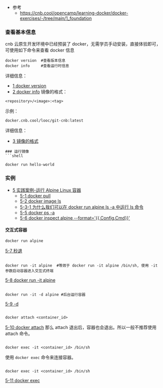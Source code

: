 - 参考
	- https://cnb.cool/opencamp/learning-docker/docker-exercises/-/tree/main/1_foundation
### 查看基本信息
cnb 云原生开发环境中已经预装了 docker，无需学员手动安装，直接体验即可，可使用如下命令来查看 docker 信息
```shell
docker version  #查看版本信息
docker info     #查看运行时信息
```
详细信息：
- [1 docker version](../../../Archive/ChatGpt/1%20docker%20version.md)
- [2 docker info](../../../Archive/ChatGpt/2%20docker%20info.md)
镜像的格式：
```text
<repository>/<image>:<tag>
```
示例：
```text
docker.cnb.cool/looc/git-cnb:latest
```
详细信息：
- [3 镜像的格式](../../../Archive/ChatGpt/3%20镜像的格式.md)
```
### 运行镜像
```shell

docker run hello-world

```
### 实例
- [5 实践案例-运行 Alpine Linux 容器](../../../Archive/ChatGpt/5%20实践案例-运行%20Alpine%20Linux%20容器.md)
	- [5-1 docker pull](../../../Archive/ChatGpt/5-1%20docker%20pull.md)
	- [5-2 docker image ls](../../../Archive/ChatGpt/5-2%20docker%20image%20ls.md)
	- [5-3-1 为什么我们可以在 docker run alpine ls -a 中运行 ls 命令](../../../Archive/ChatGpt/5-3-1%20为什么我们可以在%20docker%20run%20alpine%20ls%20-a%20中运行%20ls%20命令.md)
	- [5-5 docker ps -a](../../../Archive/ChatGpt/5-5%20docker%20ps%20-a.md) 
	- [5-6 docker inspect alpine --format='{{.Config.Cmd}}'](../../../Archive/ChatGpt/5-6%20docker%20inspect%20alpine%20--format='{{.Config.Cmd}}'.md)

#### 交互式容器
```
docker run alpine
```
[5-7 秒退](../../../Archive/ChatGpt/5-7%20秒退.md)

``` shell

docker run -it alpine  #等效于 docker run -it alpine /bin/sh, 使用 -it 参数启动容器进入交互式终端

```
[5-8 docker run -it alpine](../../../Archive/ChatGpt/5-8%20docker%20run%20-it%20alpine.md)
``` shell

docker run -it -d alpine #后台运行容器

```

[5-9 -d](../../../Archive/ChatGpt/5-9%20-d.md)
``` shell

docker attach <container_id>

```
[5-10 docker attach](../../../Archive/ChatGpt/5-10%20docker%20attach.md)
那么 attach 退出后，容器也会退出。所以一般不推荐使用 attach 命令。
``` shell

docker exec -it <container_id> /bin/sh

```
使用 `docker exec` 命令来连接容器。
``` shell

docker exec -it <container_id> /bin/sh

```
[5-11 docker exec](../../../Archive/ChatGpt/5-11%20docker%20exec.md)